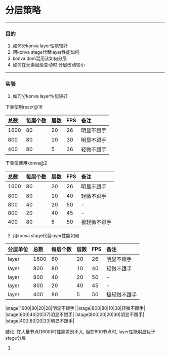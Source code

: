 # 分层策略

----

### 目的

1. 如何分konva layer性能较好
2. 用konva stage代替layer性能如何
3. konva dom混用该如何分层
4. 如何在元素层级变动时 分层改动较小

----

### 实验

1. 如何分konva layer性能较好

下表使用react@16

|总数|每层个数|层数|FPS|备注|
|:--|:--|:--|:--|:--|
|1600|80|20|26|明显不跟手|
|800|80|10|30|明显不跟手|
|400|80|5|36|轻微不跟手|

下表仅使用konva@2

|总数|每层个数|层数|FPS|备注|
|:--|:--|:--|:--|:--|
|1600|80|20|26|明显不跟手|
|800|80|10|40|轻微不跟手|
|800|40|20|50|-|
|800|20|40|45|-|
|400|80|5|50|极轻微不跟手|

2. 用konva stage代替layer性能如何

|分层单位|总数|每层个数|层数|FPS|备注|
|:--|:--|:--|:--|:--|:--|
|layer|1600|80|20|26|明显不跟手|
|layer|800|80|10|40|轻微不跟手|
|layer|800|40|20|50|-|
|layer|800|20|40|45|-|
|layer|400|80|5|50|极轻微不跟手|

|stage|1600|80|20|28|明显不跟手|
|stage|800|80|10|38|轻微不跟手|
|stage|800|40|20|37|明显不跟手|
|stage|800|20|20|30|明显不跟手|
|stage|400|80|20|33|明显不跟手|

结论: 在大量节点(1600)时性能差别不大, 但在800节点时, layer性能明显优于stage分层

3. 

